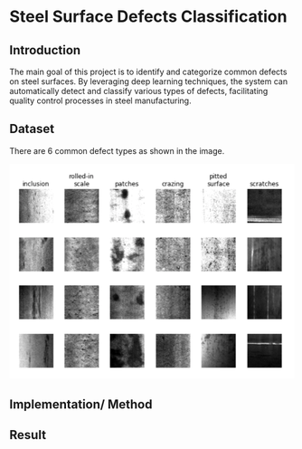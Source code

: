 # Steel Surface Defects Classification
## Introduction

The main goal of this project is to identify and categorize common defects on steel surfaces. By leveraging deep learning techniques, the system can automatically detect and classify various types of defects, facilitating quality control processes in steel manufacturing.

## Dataset

There are 6 common defect types as shown in the image.

<img src = "image/defect.png">

## Implementation/ Method


## Result


